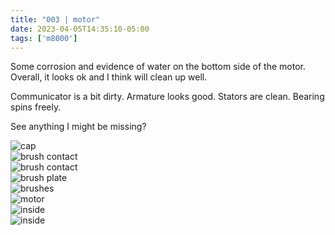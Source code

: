 ```yaml
---
title: "003 | motor"
date: 2023-04-05T14:35:10-05:00
tags: ['m8000']
---
```


Some corrosion and evidence of water on the bottom side of the motor. Overall, it looks ok and I think will clean up well. 

Communicator is a bit dirty. Armature looks good. Stators are clean. Bearing spins freely. 

See anything I might be missing?

![cap](../img/003_cap01.jpg)  
![brush contact](../img/003_brushcontact.jpg)  
![brush contact](../img/003_brushcontact02.jpg)  
![brush plate](../img/003_brushplate.jpg)  
![brushes](../img/003_brushes.jpg)  
![motor](../img/003_motor.jpg)  
![inside](../img/003_inside01.jpg)  
![inside](../img/003_inside02.jpg)  